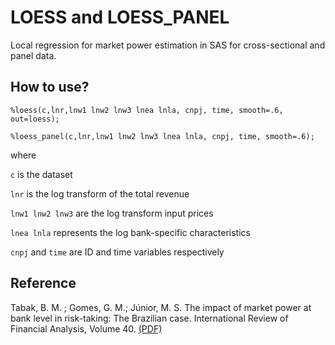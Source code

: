 # LOESS and LOESS_PANEL
Local regression for market power estimation in SAS for cross-sectional and panel data. 

## How to use?
``` 
%loess(c,lnr,lnw1 lnw2 lnw3 lnea lnla, cnpj, time, smooth=.6, out=loess);

%loess_panel(c,lnr,lnw1 lnw2 lnw3 lnea lnla, cnpj, time, smooth=.6);
```
where

`c` is the dataset

`lnr` is the log transform of the total revenue

`lnw1 lnw2 lnw3` are the log transform input prices

`lnea lnla` represents the log bank-specific characteristics

`cnpj` and `time` are ID and time variables respectively 

## Reference
Tabak, B. M. ; Gomes, G. M.; Júnior, M. S. The impact of market power at bank level in risk-taking: The Brazilian case. International Review of Financial Analysis, Volume 40. [(PDF)](http://sbfin.org.br/artigos-aceitos-15sbfin/econometria/5092.pdf)

